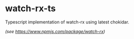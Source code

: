 # watch-rx-ts
Typescript implementation of watch-rx using latest chokidar.


*(see https://www.npmjs.com/package/watch-rx)*
